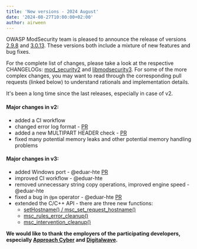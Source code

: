 ```yaml
---
title: 'New versions - 2024 August'
date: '2024-08-27T10:00:00+02:00'
author: airween
---
```


OWASP ModSecurity team is pleased to announce the release of versions [2.9.8](https://github.com/owasp-modsecurity/ModSecurity/releases/tag/v2.9.8) and [3.0.13](https://github.com/owasp-modsecurity/ModSecurity/releases/tag/v3.0.13). These versions both include a mixture of new features and bug fixes.

<!--more-->

For the complete list of changes, please take a look at the respective CHANGELOGs: [mod_security2](https://github.com/owasp-modsecurity/ModSecurity/blob/v2.9.8/CHANGES) and [libmodsecurity3](https://github.com/owasp-modsecurity/ModSecurity/blob/v3.0.13/CHANGES).
For some of the more complex changes, you may want to read through the corresponding pull requests (linked below) to understand rationals and implementation details.


It's been a long time since the last releases, especially in case of v2.


#### Major changes in v2:

* added a CI workflow
* changed error log format - [PR](https://github.com/owasp-modsecurity/ModSecurity/pull/3192)
* added a new MULTIPART HEADER check - [PR](https://github.com/owasp-modsecurity/ModSecurity/pull/3226)
* fixed many potential memory leaks and other potential memory handling problems


#### Major changes in v3:

* added Windows port - @eduar-hte [PR](https://github.com/owasp-modsecurity/ModSecurity/pull/3132)
* improved CI workflow - @eduar-hte
* removed unnecessary string copy operations, improved engine speed - @eduar-hte
* fixed a bug in `@pm` operator - @eduar-hte [PR](https://github.com/owasp-modsecurity/ModSecurity/pull/3233)
* extended the C/C++ API - there are three new functions:
  * [setHostname() / msc_set_request_hostname()](https://github.com/owasp-modsecurity/ModSecurity/pull/3203)
  * [msc_rules_error_cleanup()](https://github.com/owasp-modsecurity/ModSecurity/pull/3209)
  * [msc_intervention_cleanup()](https://github.com/owasp-modsecurity/ModSecurity/pull/3209)


**We would like to thank the employers of the participating developers, especially [Approach Cyber](https://www.approach-cyber.com/index.html) and [Digitalwave](https://modsecurity.digitalwave.hu).**
